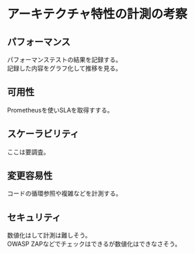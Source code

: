 # アーキテクチャ特性の計測の考察
## パフォーマンス
パフォーマンステストの結果を記録する。  
記録した内容をグラフ化して推移を見る。

## 可用性
Prometheusを使いSLAを取得すする。

## スケーラビリティ
ここは要調査。

## 変更容易性
コードの循環参照や複雑などを計測する。

## セキュリティ
数値化はして計測は難しそう。  
OWASP ZAPなどでチェックはできるが数値化はできなさそう。